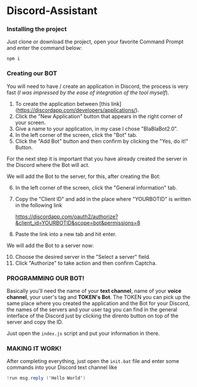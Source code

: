 # Discord-Assistant

### Installing the project

Just clone or download the project, open your favorite Command Prompt and enter the command below:

	npm i

### Creating our BOT

You will need to have / create an application in Discord, the process is very fast (*I was impressed by the ease of integration of the tool myself*).

1. To create the application between [this link] (https://discordapp.com/developers/applications/).
2. Click the "New Application" button that appears in the right corner of your screen.
3. Give a name to your application, in my case I chose "BlaBlaBot2.0".
4. In the left corner of the screen, click the "Bot" tab.
5. Click the "Add Bot" button and then confirm by clicking the "Yes, do it!" Button.

For the next step it is important that you have already created the server in the Discord where the Bot will act.

We will add the Bot to the server, for this, after creating the Bot:

6. In the left corner of the screen, click the "General information" tab.
7. Copy the "Client ID" and add in the place where "YOURBOTID" is written in the following link

	https://discordapp.com/oauth2/authorize?&client_id=YOURBOTID&scope=bot&permissions=8

9. Paste the link into a new tab and hit enter.

We will add the Bot to a server now:

10. Choose the desired server in the "Select a server" field.
11. Click "Authorize" to take action and then confirm Captcha.

### PROGRAMMING OUR BOT!

Basically you'll need the name of your **text channel**, name of your **voice channel**, your user's tag and **TOKEN's Bot**.
The TOKEN you can pick up the same place where you created the application and the Bot for your Discord, the names of the servers and your user tag you can find in the general interface of the Discord just by clicking the dirento button on top of the server and copy the ID.

Just open the `index.js` script and put your information in there.

### MAKING IT WORK!

After completing everything, just open the `init.bat` file and enter some commands into your Discord text channel like

```cs
!run msg.reply ('Hello World')
```
